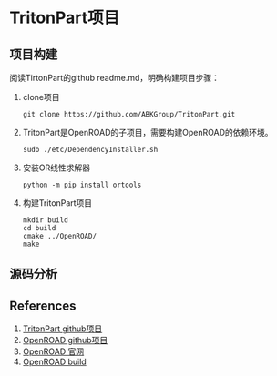 # TritonPart项目  
## 项目构建
阅读TirtonPart的github readme.md，明确构建项目步骤：
1. clone项目
    ```shell
    git clone https://github.com/ABKGroup/TritonPart.git
    ```
2. TritonPart是OpenROAD的子项目，需要构建OpenROAD的依赖环境。
    ```shell
    sudo ./etc/DependencyInstaller.sh
    ```
3. 安装OR线性求解器
    ```shell
    python -m pip install ortools
    ```
3. 构建TritonPart项目
    ```shell
    mkdir build
    cd build
    cmake ../OpenROAD/
    make
    ```

## 源码分析


## References
1. [TritonPart github项目](https://github.com/ABKGroup/TritonPart)
2. [OpenROAD github项目](https://github.com/The-OpenROAD-Project/OpenROAD/tree/master)
3. [OpenROAD 官网](https://openroad.readthedocs.io/en/latest/)
3. [OpenROAD build](https://openroad.readthedocs.io/en/latest/user/Build.html)